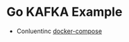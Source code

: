 # Go KAFKA Example

- Conluentinc [docker-compose](https://docs.confluent.io/platform/current/quickstart/ce-docker-quickstart.html)
